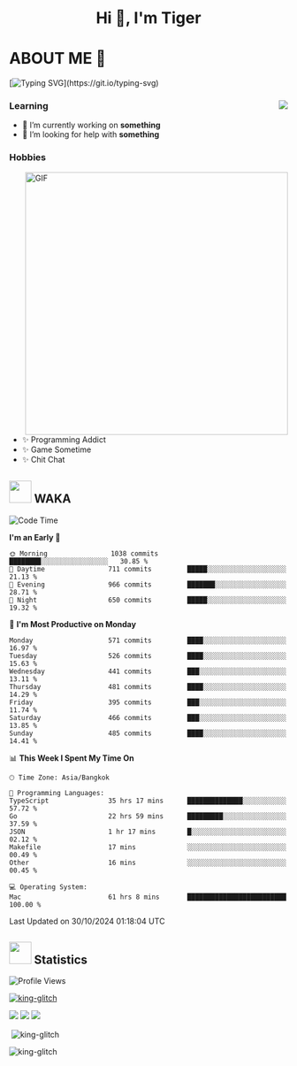 <h1 align="center">Hi 👋, I'm Tiger</h1>




# ABOUT ME 💬

[![Typing SVG](https://readme-typing-svg.herokuapp.com?color=22F771&vCenter=true&lines=A+perssionate+developer+from+nowhere.)](https://git.io/typing-svg)

<div>
 <img align="right" src="https://spotify-github-profile.vercel.app/api/view?uid=12129734423&cover_image=false&theme=default&bar_color=22d016&bar_color_cover=true" />
 <h3>Learning</h3>
 
 <ul>
  <li>🔭 I’m currently working on <b>something</b></li>
  <li>🤝 I’m looking for help with <b>something</b></li>
 </ul>
 
</div>
<div>
 <h3>Hobbies</h3>
 <img align="right" height="475px"  alt="GIF" src="https://i.pinimg.com/originals/1f/b7/db/1fb7dbee557e5ed509f7517da8a84d58.gif" />
 <ul>
  <li>✨ Programming Addict</li>
  <li>✨ Game Sometime</li>
  <li>✨ Chit Chat</li>
 </ul>
 
</div>



## <img height="40" src="https://raw.githubusercontent.com/innng/innng/master/assets/kyubey.gif"/> WAKA

<!--START_SECTION:waka-->
![Code Time](http://img.shields.io/badge/Code%20Time-2%2C732%20hrs%2026%20mins-blue)

**I'm an Early 🐤** 

```text
🌞 Morning                1038 commits        ████████░░░░░░░░░░░░░░░░░   30.85 % 
🌆 Daytime                711 commits         █████░░░░░░░░░░░░░░░░░░░░   21.13 % 
🌃 Evening                966 commits         ███████░░░░░░░░░░░░░░░░░░   28.71 % 
🌙 Night                  650 commits         █████░░░░░░░░░░░░░░░░░░░░   19.32 % 
```
📅 **I'm Most Productive on Monday** 

```text
Monday                   571 commits         ████░░░░░░░░░░░░░░░░░░░░░   16.97 % 
Tuesday                  526 commits         ████░░░░░░░░░░░░░░░░░░░░░   15.63 % 
Wednesday                441 commits         ███░░░░░░░░░░░░░░░░░░░░░░   13.11 % 
Thursday                 481 commits         ████░░░░░░░░░░░░░░░░░░░░░   14.29 % 
Friday                   395 commits         ███░░░░░░░░░░░░░░░░░░░░░░   11.74 % 
Saturday                 466 commits         ███░░░░░░░░░░░░░░░░░░░░░░   13.85 % 
Sunday                   485 commits         ████░░░░░░░░░░░░░░░░░░░░░   14.41 % 
```


📊 **This Week I Spent My Time On** 

```text
🕑︎ Time Zone: Asia/Bangkok

💬 Programming Languages: 
TypeScript               35 hrs 17 mins      ██████████████░░░░░░░░░░░   57.72 % 
Go                       22 hrs 59 mins      █████████░░░░░░░░░░░░░░░░   37.59 % 
JSON                     1 hr 17 mins        █░░░░░░░░░░░░░░░░░░░░░░░░   02.12 % 
Makefile                 17 mins             ░░░░░░░░░░░░░░░░░░░░░░░░░   00.49 % 
Other                    16 mins             ░░░░░░░░░░░░░░░░░░░░░░░░░   00.45 % 

💻 Operating System: 
Mac                      61 hrs 8 mins       █████████████████████████   100.00 % 
```


 Last Updated on 30/10/2024 01:18:04 UTC
<!--END_SECTION:waka-->
## <img height="40" src="https://raw.githubusercontent.com/innng/innng/master/assets/kyubey.gif"/> Statistics
![Profile Views](https://komarev.com/ghpvc/?username=king-glitch)  

<p align="left"> 
 <a href="https://github.com/ryo-ma/github-profile-trophy">
  <img src="https://github-profile-trophy.vercel.app/?username=king-glitch&theme=dracula" alt="king-glitch" />
 </a> </p>

![](https://github-profile-summary-cards.vercel.app/api/cards/profile-details?username=king-glitch&theme=dracula)
![](https://github-profile-summary-cards.vercel.app/api/cards/stats?username=king-glitch&theme=dracula) 
![](https://github-profile-summary-cards.vercel.app/api/cards/productive-time?username=king-glitch&theme=dracula)


<p>&nbsp;<img align="center" src="https://github-readme-stats.vercel.app/api?username=king-glitch&theme=dracula" alt="king-glitch" /></p>

<p><img align="center" src="https://github-readme-streak-stats.herokuapp.com/?user=king-glitch&theme=dracula" alt="king-glitch" /></p>

